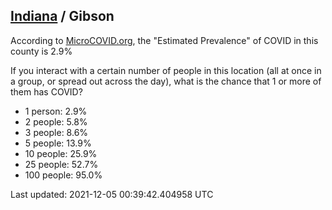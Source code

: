 
## [Indiana](/united-states/indiana) / Gibson

According to [MicroCOVID.org](http://microcovid.org),
the "Estimated Prevalence" of COVID in this county is 2.9%

If you interact with a certain number of people in this location
(all at once in a group, or spread out across the day), what is the chance that
1 or more of them has COVID?

- 1 person: 2.9%
- 2 people: 5.8%
- 3 people: 8.6%
- 5 people: 13.9%
- 10 people: 25.9%
- 25 people: 52.7%
- 100 people: 95.0%

Last updated: 2021-12-05 00:39:42.404958 UTC
